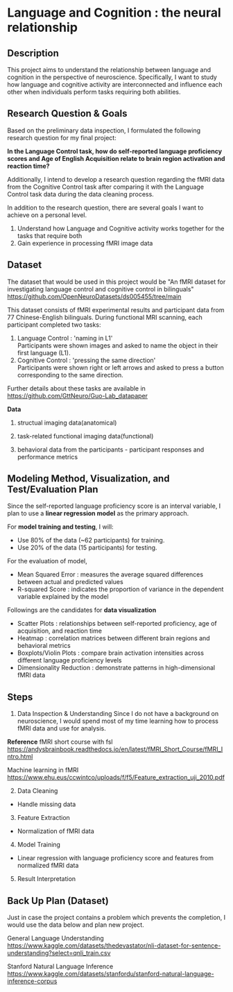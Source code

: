 # Language and Cognition : the neural relationship

## Description

This project aims to understand the relationship between language and cognition in the perspective of neuroscience. Specifically, I want to study how language and cognitive activity are interconnected and influence each other when individuals perform tasks requiring both abilities. 

## Research Question & Goals
Based on the preliminary data inspection, I formulated the following research question for my final project:

**In the Language Control task, how do self-reported language proficiency scores and Age of English Acquisition relate to brain region activation and reaction time?**

Additionally, I intend to develop a research question regarding the fMRI data from the Cognitive Control task after comparing it with the Language Control task data during the data cleaning process.

In addition to the research question, there are several goals I want to achieve on a personal level.
1. Understand how Language and Cognitive activity works together for the tasks that require both
2. Gain experience in processing fMRI image data

## Dataset
The dataset that would be used in this project would be "An fMRI dataset for investigating language control and cognitive control in bilinguals" https://github.com/OpenNeuroDatasets/ds005455/tree/main

This dataset consists of fMRI experimental results and participant data from 77 Chinese-English bilinguals. During functional MRI scanning, each participant completed two tasks: <br>
1. Language Control : 'naming in L1'<br>
Participants were shown images and asked to name the object in their first language (L1). <br>
2. Cognitive Control : 'pressing the same direction'<br>
Participants were shown right or left arrows and asked to press a button corresponding to the same direction.

Further details about these tasks are available in https://github.com/GttNeuro/Guo-Lab_datapaper 

**Data**
1. structual imaging data(anatomical)

2. task-related functional imaging data(functional)

3. behavioral data from the participants - participant responses and performance metrics


## Modeling Method, Visualization, and Test/Evaluation Plan
Since the self-reported language proficiency score is an interval variable, I plan to use a **linear regression model** as the primary approach.

For **model training and testing**, I will:
* Use 80% of the data (~62 participants) for training.
* Use 20% of the data (15 participants) for testing.

For the evaluation of model,
* Mean Squared Error : measures the average squared differences between actual and predicted values
* R-squared Score : indicates the proportion of variance in the dependent variable explained by the model

Followings are the candidates for **data visualization** 
* Scatter Plots : relationships between self-reported proficiency, age of acquisition, and reaction time
* Heatmap : correlation matrices between different brain regions and behavioral metrics
* Boxplots/Violin Plots : compare brain activation intensities across different language proficiency levels
* Dimensionality Reduction : demonstrate patterns in high-dimensional fMRI data<br>


## Steps
1. Data Inspection & Understanding
Since I do not have a background on neuroscience, I would spend most of my time learning how to process fMRI data and use for analysis.

**Reference**
fMRI short course with fsl https://andysbrainbook.readthedocs.io/en/latest/fMRI_Short_Course/fMRI_Intro.html

Machine learning in fMRI https://www.ehu.eus/ccwintco/uploads/f/f5/Feature_extraction_uji_2010.pdf


2. Data Cleaning 
* Handle missing data

3. Feature Extraction
* Normalization of fMRI data

4. Model Training
* Linear regression with language proficiency score and features from normalized fMRI data

5. Result Interpretation


## Back Up Plan (Dataset)
Just in case the project contains a problem which prevents the completion, I would use the data below and plan new project.

General Language Understanding
https://www.kaggle.com/datasets/thedevastator/nli-dataset-for-sentence-understanding?select=qnli_train.csv

Stanford Natural Language Inference
https://www.kaggle.com/datasets/stanfordu/stanford-natural-language-inference-corpus